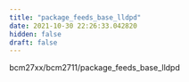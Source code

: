 ```yaml
---
title: "package_feeds_base_lldpd"
date: 2021-10-30 22:26:33.042820
hidden: false
draft: false
---
```


bcm27xx/bcm2711/package_feeds_base_lldpd

